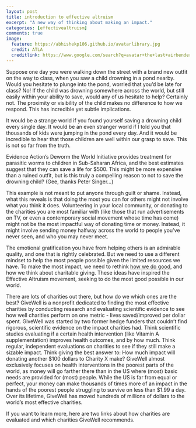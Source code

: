 ```yaml
---
layout: post
title: introduction to effective altruism
excerpt: "A new way of thinking about making an impact."
categories: [effectivealtruism]
comments: true
image:
  feature: https://abhishekp106.github.io/avatarlibrary.jpg
  credit: ATLA
  creditlink: https://www.google.com/search?q=avatar+the+last+airbender&rlz=1C5CHFA_enUS724US727&oq=avatar+the+last+airbender&aqs=chrome..69i57j46l2j0l2j69i60l2j69i61.6830j0j1&sourceid=chrome&ie=UTF-8
---
```


Suppose one day you were walking down the street with a brand new outfit on the way to class, when you saw a child drowning in a pond nearby. Would you hesitate to plunge into the pond, worried that you’d be late for class? No! If the child was drowning somewhere across the world, but still easily within your ability to save, would any of us hesitate to help? Certainly not. The proximity or visibility of the child makes no difference to how we respond. This has incredible yet subtle implications.

It would be a strange world if you found yourself saving a drowning child every single day. It would be an even stranger world if I told you that thousands of kids were jumping in the pond every day. And it would be incredible to hear that those children are well within our grasp to save. This is not so far from the truth.

Evidence Action’s Deworm the World Initiative provides treatment for parasitic worms to children in Sub-Saharan Africa, and the best estimates suggest that they can save a life for $500. This might be more expensive than a ruined outfit, but is this truly a compelling reason to not to save the drowning child? (Gee, thanks Peter Singer…)

This example is not meant to put anyone through guilt or shame. Instead, what this reveals is that doing the most you can for others might not involve what you think it does. Volunteering in your local community, or donating to the charities you are most familiar with (like those that run advertisements on TV, or even a contemporary social movement whose time has come) might not be the most impactful way of donating time or money. Instead, it might involve sending money halfway across the world to people you’ve never seen, and who you may never meet.

The emotional gratification you have from helping others is an admirable quality, and one that is rightly celebrated. But we need to use a different mindset to help the most people possible given the limited resources we have. To make the most impact, we need to rethink <a href='https://80000hours.org/'>how we do good</a>, and how we think about charitable giving. These ideas have inspired the Effective Altruism movement, seeking to do the most good possible in our world.

There are lots of charities out there, but how do we which ones are the best? GiveWell is a nonprofit dedicated to finding the most effective charities by conducting research and evaluating scientific evidence to see how well charities perform on one metric - lives saved/improved per dollar spent. GiveWell was started by two former hedge funders that couldn’t find rigorous, scientific evidence on the impact charities had. Think scientific studies evaluating if a certain health intervention (like Vitamin A supplementation) improves health outcomes, and by how much. Think regular, independent evaluations on charities to see if they still make a sizable impact. Think giving the best answer to: How much impact will donating another $100 dollars to Charity X make? GiveWell almost exclusively focuses on health interventions in the poorest parts of the world, as money will go farther there than in the US where (most) basic needs are provided for (most) people. While the US is far from equal or perfect, your money can make thousands of times more of an impact in the hands of the poorest people struggling to survive on less than $1.99 a day. Over its lifetime, GiveWell has moved hundreds of millions of dollars to the world’s most effective charities.

If you want to learn more, here are two links about how charities are evaluated and which charities GiveWell recommends.
